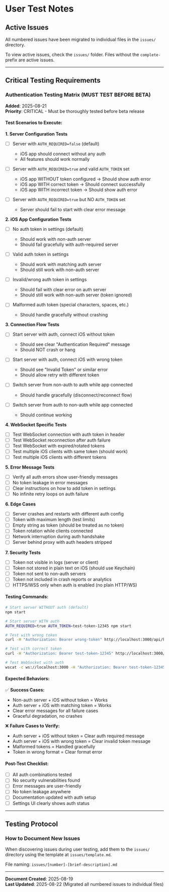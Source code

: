 # User Test Notes

## Active Issues

All numbered issues have been migrated to individual files in the `issues/` directory.

To view active issues, check the `issues/` folder. Files without the `complete-` prefix are active issues.

---

## Critical Testing Requirements

### Authentication Testing Matrix (MUST TEST BEFORE BETA)
**Added**: 2025-08-21  
**Priority**: CRITICAL - Must be thoroughly tested before beta release

#### Test Scenarios to Execute:

**1. Server Configuration Tests**
- [ ] Server with `AUTH_REQUIRED=false` (default)
  - iOS app should connect without any auth
  - All features should work normally
  
- [ ] Server with `AUTH_REQUIRED=true` and valid `AUTH_TOKEN` set
  - iOS app WITHOUT token configured → Should show auth error
  - iOS app WITH correct token → Should connect successfully
  - iOS app WITH incorrect token → Should show auth error
  
- [ ] Server with `AUTH_REQUIRED=true` but NO `AUTH_TOKEN` set
  - Server should fail to start with clear error message

**2. iOS App Configuration Tests**
- [ ] No auth token in settings (default)
  - Should work with non-auth server
  - Should fail gracefully with auth-required server
  
- [ ] Valid auth token in settings
  - Should work with matching auth server
  - Should still work with non-auth server
  
- [ ] Invalid/wrong auth token in settings
  - Should fail with clear error on auth server
  - Should still work with non-auth server (token ignored)
  
- [ ] Malformed auth token (special characters, spaces, etc.)
  - Should handle gracefully without crashing

**3. Connection Flow Tests**
- [ ] Start server with auth, connect iOS without token
  - Should see clear "Authentication Required" message
  - Should NOT crash or hang
  
- [ ] Start server with auth, connect iOS with wrong token
  - Should see "Invalid Token" or similar error
  - Should allow retry with different token
  
- [ ] Switch server from non-auth to auth while app connected
  - Should handle gracefully (disconnect/reconnect flow)
  
- [ ] Switch server from auth to non-auth while app connected
  - Should continue working

**4. WebSocket Specific Tests**
- [ ] Test WebSocket connection with auth token in header
- [ ] Test WebSocket reconnection after auth failure
- [ ] Test WebSocket with expired/rotated tokens
- [ ] Test multiple iOS clients with same token (should work)
- [ ] Test multiple iOS clients with different tokens

**5. Error Message Tests**
- [ ] Verify all auth errors show user-friendly messages
- [ ] No token leakage in error messages
- [ ] Clear instructions on how to add token in settings
- [ ] No infinite retry loops on auth failure

**6. Edge Cases**
- [ ] Server crashes and restarts with different auth config
- [ ] Token with maximum length (test limits)
- [ ] Empty string as token (should be treated as no token)
- [ ] Token rotation while clients connected
- [ ] Network interruption during auth handshake
- [ ] Server behind proxy with auth headers stripped

**7. Security Tests**
- [ ] Token not visible in logs (server or client)
- [ ] Token not stored in plain text on iOS (should use Keychain)
- [ ] Token not sent to non-auth servers
- [ ] Token not included in crash reports or analytics
- [ ] HTTPS/WSS only when auth is enabled (no plain HTTP/WS)

#### Testing Commands:

```bash
# Start server WITHOUT auth (default)
npm start

# Start server WITH auth
AUTH_REQUIRED=true AUTH_TOKEN=test-token-12345 npm start

# Test with wrong token
curl -H "Authorization: Bearer wrong-token" http://localhost:3000/api/health

# Test with correct token
curl -H "Authorization: Bearer test-token-12345" http://localhost:3000/api/health

# Test WebSocket with auth
wscat -c ws://localhost:3000 -H "Authorization: Bearer test-token-12345"
```

#### Expected Behaviors:

✅ **Success Cases:**
- Non-auth server + iOS without token = Works
- Auth server + iOS with matching token = Works
- Clear error messages for all failure cases
- Graceful degradation, no crashes

❌ **Failure Cases to Verify:**
- Auth server + iOS without token = Clear auth required message
- Auth server + iOS with wrong token = Clear invalid token message
- Malformed tokens = Handled gracefully
- Token in wrong format = Clear format error

#### Post-Test Checklist:
- [ ] All auth combinations tested
- [ ] No security vulnerabilities found
- [ ] Error messages are user-friendly
- [ ] No token leakage anywhere
- [ ] Documentation updated with auth setup
- [ ] Settings UI clearly shows auth status

---

## Testing Protocol

### How to Document New Issues
When discovering issues during user testing, add them to the `issues/` directory using the template at `issues/template.md`.

File naming: `issues/[number]-[brief-description].md`

---

**Document Created**: 2025-08-19  
**Last Updated**: 2025-08-22 (Migrated all numbered issues to individual files)